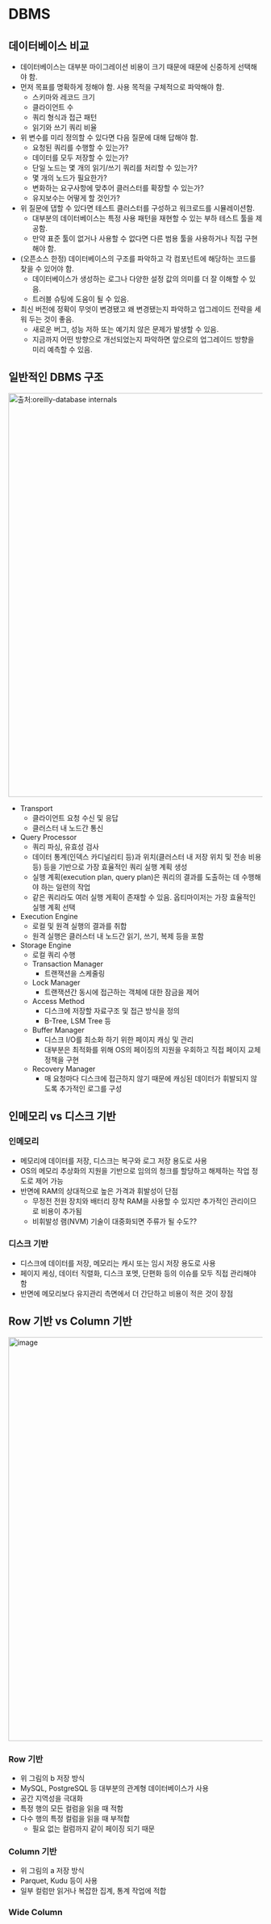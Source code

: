 # DBMS

## 데이터베이스 비교

- 데이터베이스는 대부분 마이그레이션 비용이 크기 때문에 때문에 신중하게 선택해야 함.
- 먼저 목표를 명확하게 정해야 함. 사용 목적을 구체적으로 파악해야 함.
  - 스키마와 레코드 크기
  - 클라이언트 수
  - 쿼리 형식과 접근 패턴
  - 읽기와 쓰기 쿼리 비율
- 위 변수를 미리 정의할 수 있다면 다음 질문에 대해 답해야 함.
  - 요청된 쿼리를 수행할 수 있는가?
  - 데이터를 모두 저장할 수 있는가?
  - 단일 노드는 몇 개의 읽기/쓰기 쿼리를 처리할 수 있는가?
  - 몇 개의 노드가 필요한가?
  - 변화하는 요구사항에 맞추어 클러스터를 확장할 수 있는가?
  - 유지보수는 어떻게 할 것인가?
- 위 질문에 댑할 수 있다면 테스트 클러스터를 구성하고 워크로드를 시뮬레이션함.
  - 대부분의 데이터베이스는 특정 사용 패턴을 재현할 수 있는 부하 테스트 툴을 제공함.
  - 만약 표준 툴이 없거나 사용할 수 없다면 다른 범용 툴을 사용하거나 직접 구현해야 함.
- (오픈소스 한정) 데이터베이스의 구조를 파악하고 각 컴포넌트에 해당하는 코드를 찾을 수 있어야 함.
  - 데이터베이스가 생성하는 로그나 다양한 설정 값의 의미를 더 잘 이해할 수 있음.
  - 트러블 슈팅에 도움이 될 수 있음.
- 최신 버전에 정확이 무엇이 변경됐고 왜 변경됐는지 파악하고 업그레이드 전략을 세워 두는 것이 좋음.
  - 새로운 버그, 성능 저하 또는 예기치 않은 문제가 발생할 수 있음.
  - 지금까지 어떤 방향으로 개선되었는지 파악하면 앞으로의 업그레이드 방향을 미리 예측할 수 있음.

## 일반적인 DBMS 구조 

<img height="800" alt="출처:oreilly-database internals" src="https://user-images.githubusercontent.com/44857109/214763977-b9174d6c-a646-470d-83a1-8c5dd9ecc763.png">

- Transport
  - 클라이언트 요청 수신 및 응답
  - 클러스터 내 노드간 통신
- Query Processor
  - 쿼리 파싱, 유효성 검사
  - 데이터 통계(인덱스 카디널리티 등)과 위치(클러스터 내 저장 위치 및 전송 비용 등) 등을 기반으로 가장 효율적인 쿼리 실행 계획 생성
  - 실행 계획(execution plan, query plan)은 쿼리의 결과를 도출하는 데 수행해야 하는 일련의 작업
  - 같은 쿼리라도 여러 실행 게획이 존재할 수 있음. 옵티마이저는 가장 효율적인 실행 계획 선택 
- Execution Engine
  - 로컬 및 원격 실행의 결과를 취합
  - 원격 실행은 클러스터 내 노드간 읽기, 쓰기, 복제 등을 포함
- Storage Engine
  - 로컬 쿼리 수행
  - Transaction Manager
    - 트랜잭션을 스케줄링
  - Lock Manager
    - 트랜잭션간 동시에 접근하는 객체에 대한 잠금을 제어
  - Access Method
    - 디스크에 저장할 자료구조 및 접근 방식을 정의
    - B-Tree, LSM Tree 등 
  - Buffer Manager
    - 디스크 I/O를 최소화 하기 위한 페이지 캐싱 및 관리
    - 대부분은 최적화를 위해 OS의 페이징의 지원을 우회하고 직접 페이지 교체 정책을 구현
  - Recovery Manager
    - 매 요청마다 디스크에 접근하지 않기 때문에 캐싱된 데이터가 휘발되지 않도록 추가적인 로그를 구성

## 인메모리 vs 디스크 기반

### 인메모리

- 메모리에 데이터를 저장, 디스크는 복구와 로그 저장 용도로 사용
- OS의 메모리 추상화의 지원을 기반으로 임의의 청크를 할당하고 해제하는 작업 정도로 제어 가능
- 반면에 RAM의 상대적으로 높은 가격과 휘발성이 단점
  - 무정전 전원 장치와 배터리 장착 RAM을 사용할 수 있지만 추가적인 관리이므로 비용이 추가됨
  - 비휘발성 램(NVM) 기술이 대중화되면 주류가 될 수도??

### 디스크 기반

- 디스크에 데이터를 저장, 메모리는 캐시 또는 임시 저장 용도로 사용
- 페이지 케싱, 데이터 직렬화, 디스크 포멧, 단편화 등의 이슈를 모두 직접 관리해야 함
- 반면에 메모리보다 유지관리 측면에서 더 간단하고 비용이 적은 것이 장점

## Row 기반 vs Column 기반

<img width="800" alt="image" src="https://user-images.githubusercontent.com/44857109/214770470-c6d46d72-0be0-4732-98a2-5d85c11e14f9.png">

### Row 기반

- 위 그림의 b 저장 방식
- MySQL, PostgreSQL 등 대부분의 관계형 데이터베이스가 사용
- 공간 지역성을 극대화
- 특정 행의 모든 컬럼을 읽을 때 적함
- 다수 행의 특정 컬럼을 읽을 때 부적합
  - 필요 없는 컬럼까지 같이 페이징 되기 때문
  
### Column 기반

- 위 그림의 a 저장 방식
- Parquet, Kudu 등이 사용
- 일부 컬럼만 읽거나 복잡한 집계, 통계 작업에 적합

### Wide Column

